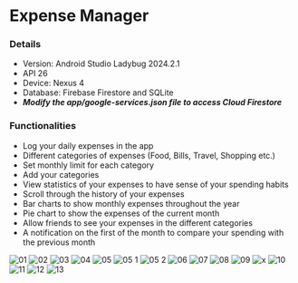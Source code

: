 # Expense Manager #

### Details ###
- Version: Android Studio Ladybug 2024.2.1
- API 26
- Device: Nexus 4
- Database: Firebase Firestore and SQLite
- ***Modify the app/google-services.json file to access Cloud Firestore***

### Functionalities ###

- Log your daily expenses in the app
- Different categories of expenses (Food, Bills, Travel, Shopping etc.)
- Set monthly limit for each category
- Add your categories
- View statistics of your expenses to have sense of your spending habits
- Scroll through the history of your expenses 
- Bar charts to show monthly expenses throughout the year
- Pie chart to show the expenses of the current month
- Allow friends to see your expenses in the different categories
- A notification on the first of the month to compare your spending with the previous month

![01](https://github.com/user-attachments/assets/de043aa6-1c7f-4cd1-91c6-bbfb06f75dbd)
![02](https://github.com/user-attachments/assets/2362a69d-bab0-4089-9f6f-1058a6e00b16)
![03](https://github.com/user-attachments/assets/451df834-5869-47f3-8353-506b18c84a41)
![04](https://github.com/user-attachments/assets/23b61b30-4788-4a95-925d-9101821e1a56)
![05](https://github.com/user-attachments/assets/1af6e69f-5dc6-445d-b535-51b116f312b9)
![05 1](https://github.com/user-attachments/assets/64786fc3-f252-4c51-9fb5-25572f49eb5f)
![05 2](https://github.com/user-attachments/assets/ead92ce3-9765-4458-b7e6-4b5845d447be)
![06](https://github.com/user-attachments/assets/892c82d2-a5af-41c9-9b98-534c8f5319a1)
![07](https://github.com/user-attachments/assets/e9a321d1-41a5-4be1-ae7f-9d478528cf2a)
![08](https://github.com/user-attachments/assets/fce1fb5c-7ed5-4537-ae50-13f908aaca48)
![09](https://github.com/user-attachments/assets/1f8ca92b-9e5e-41af-a204-d50278f192d6)
![x](https://github.com/user-attachments/assets/3421bc12-92f9-4690-be11-59df62f562ec)
![10](https://github.com/user-attachments/assets/5e9cab22-4833-4966-8398-9aaeb05763a5)
![11](https://github.com/user-attachments/assets/3961903a-49ed-4686-9009-15cc3a664791)
![12](https://github.com/user-attachments/assets/8629e57b-b432-4143-9cc3-6ad37929302b)
![13](https://github.com/user-attachments/assets/ee995d4b-4c60-4208-8e06-af823008c78e)




